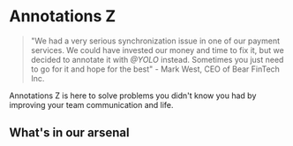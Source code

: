 # Annotations Z

> "We had a very serious synchronization issue in one of our payment services. We could have invested our money and time to fix it, but we decided to annotate it with _@YOLO_ instead. Sometimes you just need to go for it and hope for the best" - Mark West, CEO of Bear FinTech Inc.

Annotations Z is here to solve problems you didn't know you had by improving your team communication and life.

## What's in our arsenal
